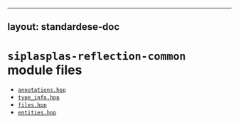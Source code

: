 
---
layout: standardese-doc
---


# `siplasplas-reflection-common` module files


 - [`annotations.hpp`]({{site.url}}/doc/standardese/master/siplasplas-reflection-common/annotations.html)
 - [`type_info.hpp`]({{site.url}}/doc/standardese/master/siplasplas-reflection-common/type_info.html)
 - [`files.hpp`]({{site.url}}/doc/standardese/master/siplasplas-reflection-common/files.html)
 - [`entities.hpp`]({{site.url}}/doc/standardese/master/siplasplas-reflection-common/entities.html)